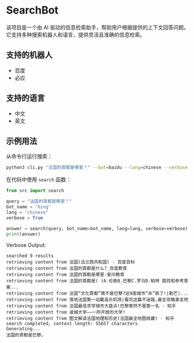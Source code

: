 # SearchBot

该项目是一个由 AI 驱动的信息检索助手，帮助用户根据提供的上下文回答问题。它支持多种搜索机器人和语言，提供灵活且准确的信息检索。

## 支持的机器人

- 百度
- 必应

## 支持的语言

- 中文
- 英文

## 示例用法

从命令行运行搜索：

```sh
python3 cli.py "法国的首都是哪里？" --bot=baidu --lang=chinese --verbose
```

在代码中使用 `search` 函数：

```python
from src import search

query = "法国的首都是哪里？"
bot_name = "bing"
lang = "chinese"
verbose = True

answer = search(query, bot_name=bot_name, lang=lang, verbose=verbose)
print(answer)
```

Verbose Output:
```text
searched 9 results
retrieving content from 法国(法兰西共和国) - 百度百科
retrieving content from 法国的首都是什么?_百度教育
retrieving content from 法国的首都是哪里-爱问教育
retrieving content from 法国的首都是( )A.伦敦B.巴黎C.罗马D.柏林 题目和参考答案...
retrieving content from 法国“文化首都”竟不是巴黎?这9座城市“杀”疯了!|勒芒|...
retrieving content from 落地法国第一站戴高乐机场|看完这篇不迷路,最全攻略拿走吧
retrieving content from 法国最佳求学城市大盘点!巴黎竟然不是第一名 - 知乎
retrieving content from 波城大学——一所开放的大学!
retrieving content from 图文解读法国地理和历史(法国最全地图收藏) - 知乎
search completed, context length: 55657 characters
Generating...
法国的首都是巴黎。
```